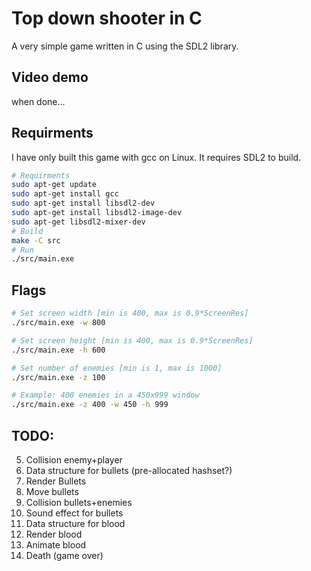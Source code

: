 # Top down shooter in C
A very simple game written in C using the SDL2 library.

## Video demo
when done...
<!--
TODO: replace ... with yt str
[![IMAGE ALT TEXT HERE](https://img.youtube.com/vi/.../maxresdefault.jpg)](https://www.youtube.com/watch?v=...)
-->

## Requirments
I have only built this game with gcc on Linux. It requires SDL2 to build.
```sh
# Requirments
sudo apt-get update
sudo apt-get install gcc
sudo apt-get install libsdl2-dev
sudo apt-get install libsdl2-image-dev
sudo apt-get libsdl2-mixer-dev
# Build
make -C src
# Run
./src/main.exe
```

## Flags
```sh
# Set screen width [min is 400, max is 0.9*ScreenRes]
./src/main.exe -w 800

# Set screen height [min is 400, max is 0.9*ScreenRes]
./src/main.exe -h 600

# Set number of enemies [min is 1, max is 1000]
./src/main.exe -z 100

# Example: 400 enemies in a 450x999 window
./src/main.exe -z 400 -w 450 -h 999
```


## TODO:
5. Collision enemy+player
6. Data structure for bullets (pre-allocated hashset?)
7. Render Bullets
8. Move bullets
9. Collision bullets+enemies
10. Sound effect for bullets
11. Data structure for blood
12. Render blood
13. Animate blood
14. Death (game over)
